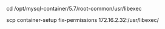 cd /opt/mysql-container/5.7/root-common/usr/libexec

scp container-setup  fix-permissions  172.16.2.32:/usr/libexec/

